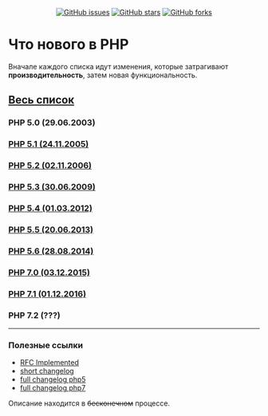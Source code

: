 <div align="center">

[![GitHub issues](https://img.shields.io/github/issues/webcoder-club/php-whats-new.svg?style=plastic)](https://github.com/webcoder-club/php-whats-new/issues)
[![GitHub stars](https://img.shields.io/github/stars/webcoder-club/php-whats-new.svg?style=plastic)](https://github.com/webcoder-club/php-whats-new/stargazers)
[![GitHub forks](https://img.shields.io/github/forks/webcoder-club/php-whats-new.svg?style=plastic)](https://github.com/webcoder-club/php-whats-new/network)

</div>

# Что нового в PHP
Вначале каждого списка идут изменения, которые затрагивают **производительность**, затем новая функциональность.

## [Весь список](whats-new.md)

### PHP 5.0 (29.06.2003)

### [PHP 5.1 (24.11.2005)](whats-new.md#php-51-24112005)

### [PHP 5.2 (02.11.2006)](whats-new.md#php-52-02112006)

### [PHP 5.3 (30.06.2009)](whats-new.md#php-53-30062009)

### [PHP 5.4 (01.03.2012)](whats-new.md#php-54-01032012)

### [PHP 5.5 (20.06.2013)](whats-new.md#php-55-20062013)

### [PHP 5.6 (28.08.2014)](whats-new.md#php-56-28082014)

### [PHP 7.0 (03.12.2015)](whats-new.md#php-70-03122015)
      
### [PHP 7.1 (01.12.2016)](whats-new.md#php-71-01122016)

### PHP 7.2 (???)

---

### Полезные ссылки
* [RFC Implemented](https://wiki.php.net/rfc#implemented)
* [short changelog](http://php.net/manual/ru/doc.changelog.php)
* [full changelog php5](http://php.net/ChangeLog-5.php)
* [full changelog php7](http://php.net/ChangeLog-7.php)

Описание находится в ~~бесконечном~~ процессе.
